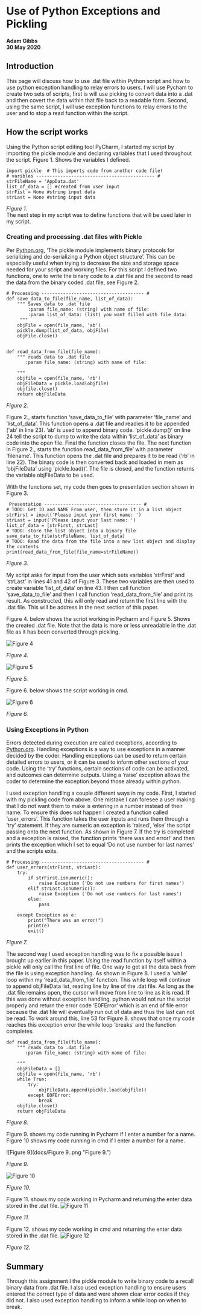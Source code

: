 # Use of Python Exceptions and Pickling
**Adam Gibbs**  
**30 May 2020**
## Introduction
This page will discuss how to use .dat file within Python script and how to use python exception handling to relay errors to users. I will use Pycham to create two sets of scripts, first is will use picking to convert data into a .dat and then covert the data within that file back to a readable form.  Second, using the same script, I will use exception functions to relay errors to the user and to stop a read function within the script. 


## How the script works
Using the Python script editing tool PyCharm, I started my script by importing the pickle module and declaring variables that I used throughout the script. Figure 1. Shows the variables I defined. 
```
import pickle  # This imports code from another code file!
# varibles -------------------------------------------- #
strFileName = 'AppData.dat'
list_of_data = [] #created from user input
strFist = None #string input data
strLast = None #string input data
```
*Figure 1.*  
The next step in my script was to define functions that will be used later in my script. 

### Creating and processing .dat files with Pickle
Per [Python.org](https://docs.python.org/3/library/pickle.html), ‘The pickle module implements binary protocols for serializing and de-serializing a Python object structure’. This can be especially useful when trying to decrease the size and storage space needed for your script and working files. For this script I defined two functions, one to write the binary code to a .dat file and the second to read the data from the binary coded .dat file, see Figure 2.  
```
# Processing -------------------------------------- #
def save_data_to_file(file_name, list_of_data):
    """ Saves data to .dat file
        :param file_name: (string) with name of file:
        :param list_of_data: (list) you want filled with file data:
     """
    objFile = open(file_name, 'ab')
    pickle.dump(list_of_data, objFile)
    objFile.close()


def read_data_from_file(file_name):
    """ reads data to .dat file
       :param file_name: (string) with name of file:

    """
    objfile = open(file_name, 'rb')
    objFileData = pickle.load(objfile)
    objfile.close()
    return objFileData
```
*Figure 2.*  

Figure 2., starts function ‘save_data_to_file’ with parameter ‘file_name’ and ‘list_of_data’. This function opens a .dat file and readies it to be appended ('ab' in line 23). ‘ab’ is used to append binary code. ‘pickle.dump()’ on line 24 tell the script to dump to write the data within ‘list_of_data’ as binary code into the open file. Final the function closes the file. 
The next function in Figure 2., starts the function read_data_from_file’ with parameter ‘filename’. This function opens the .dat file and prepares it to be read (‘rb’ in line 22). The binary code is then converted back and loaded in mem as ‘objFileData’ using ‘pickle.load()’. The file is closed, and the function returns the variable objFileData to be used.  

With the functions set, my code then goes to presentation section shown in Figure 3. 
```
 Presentation ------------------------------------ #
# TODO: Get ID and NAME From user, then store it in a list object
strFirst = input('Please input your first name: ')
strLast = input('Please input your last name: ')
list_of_data = [strFirst, strLast]
# TODO: store the list object into a binary file
save_data_to_file(strFileName, list_of_data)
# TODO: Read the data from the file into a new list object and display the contents
print(read_data_from_file(file_name=strFileName))
```
*Figure 3.*  

My script asks for input from the user which sets variables ‘strFirst’ and ‘strLast’ in lines 41 and 42 of Figure 3. These two variables are then used to create variable ‘list_of_data’ on line 43. I then call function ‘save_data_to_file’ and then I call function ‘read_data_from_file’ and print its result. As constructed, this will only read and return the first line with the .dat file. This will be address in the next section of this paper. 

Figure 4. below shows the script working in Pycharm and Figure 5. Shows the created .dat file. Note that the data is more or less unreadable in the .dat file as it has been converted through pickling.

![Figure 4](https://github.com/agibbs-uscg/IntroToProg-Python-Mod07/blob/master/docs/Figure%204.png "Figure 4.")  

*Figure 4.*  

![Figure 5](https://github.com/agibbs-uscg/IntroToProg-Python-Mod07/blob/master/docs/Figure%205..png "Figure 5.")  

*Figure 5.*  

Figure 6. below shows the script working in cmd.  

![Figure 6](https://github.com/agibbs-uscg/IntroToProg-Python-Mod07/blob/master/docs/Figure%206..png "Figure 6.")  

*Figure 6.*

### Using Exceptions in Python  

Errors detected during execution are called exceptions, according to [Python.org](https://docs.python.org/3/tutorial/errors.html#exceptions). Handling exceptions is a way to use exceptions in a manner decided by the coder. Handling exceptions can be used to return certain detailed errors to users, or it can be used to inform other sections of your code. Using the ‘try’ functions, certain sections of code can be activated, and outcomes can determine outputs. Using a ‘raise’ exception allows the coder to determine the exception beyond those already within python.  

I used exception handling a couple different ways in my code. First, I started with my pickling code from above. One mistake I can foresee a user making that I do not want them to make is entering in a number instead of their name. To ensure this does not happen I created a function called ‘user_errors’. This function takes the user inputs and runs them through a ‘try’ statement. If they are numeric an exception is ‘raised’, ‘else’ the script passing onto the next function. As shown in Figure 7. If the try is completed and a exception is raised, the function prints ‘there was and error!’ and then prints the exception which I set to equal ‘Do not use number for last names’ and the scripts exits. 

```
# Processing -------------------------------------- #
def user_errors(strFirst, strLast):
    try:
        if strFirst.isnumeric():
            raise Exception ('Do not use numbers for first names')
        elif strLast.isnumeric():
            raise Exception ('Do not use numbers for last names')
        else:
            pass

    except Exception as e:
        print("There was an error!")
        print(e)
        exit()
```
*Figure 7.*  

The second way I used exception handling was to fix a possible issue I brought up earlier in this paper. Using the read function by itself within a pickle will only call the first line of file. One way to get all the data back from the file is using exception handling. As shown in Figure 8. I used a ‘while’ loop within my ‘read_data_from_file’ function. This while loop will continue to append objFileData list, reading line by line of the .dat file. As long as the .dat file remains open, the cursor will move from line to line as it is read. If this was done without exception handling, python would not run the script properly and return the error code ‘E0FError’ which is an end of file error because the .dat file will eventually run out of data and thus the last can not be read. To work around this, line 53 for Figure 8. shows that once my code reaches this exception error the while loop ‘breaks’ and the function completes. 
```
def read_data_from_file(file_name):
    """ reads data to .dat file
       :param file_name: (string) with name of file:

    """
    objFileData = []
    objfile = open(file_name, 'rb')
    while True:
        try:
            objFileData.append(pickle.load(objfile))
        except EOFError:
            break
    objfile.close()
    return objFileData
```
*Figure 8.*  
    
Figure 9. shows my code running in Pycharm if I enter a number for a name. Figure 10 shows my code running in cmd if I enter a number for a name.  

![Figure 9](docs/Figure 9..png "Figure 9.")  

*Figure 9.*

![Figure 10](https://github.com/agibbs-uscg/IntroToProg-Python-Mod07/blob/master/docs/Figure%2010%2C.png "Figure 10.")  

*Figure 10.*  

Figure 11. shows my code working in Pycharm and returning the enter data stored in the .dat file.
![Figure 11](https://github.com/agibbs-uscg/IntroToProg-Python-Mod07/blob/master/docs/Figure%2011..png "Figure 11.")

*Figure 11.*

Figure 12. shows my code working in cmd and returning the enter data stored in the .dat file. 
![Figure 12](https://github.com/agibbs-uscg/IntroToProg-Python-Mod07/blob/master/docs/Figure%2012..png "Figure 12.")

*Figure 12.*
## Summary
Through this assignment I the pickle module to write binary code to a recall binary data from .dat file. I also used exception handling to ensure users entered the correct type of data and were shown clear error codes if they did not. I also used exception handling to inform a while loop on when to break. 
